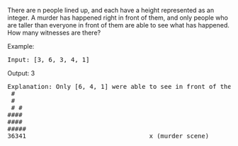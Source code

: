 There are n people lined up, and each have a height represented as an integer. A murder has happened right in front of them, and only people who are taller than everyone in front of them are able to see what has happened. How many witnesses are there?

Example:
<pre>Input: [3, 6, 3, 4, 1]  </pre>
Output: 3
<pre>
Explanation: Only [6, 4, 1] were able to see in front of them.
 #
 #
 # #
####
####
#####
36341                                 x (murder scene)
</pre>